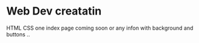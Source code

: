 # Web Dev creatatin

HTML CSS one index page coming soon or any infon with background and buttons  ..
